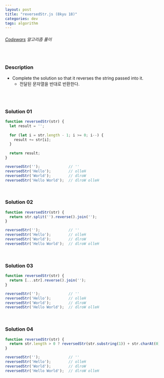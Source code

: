 ```yaml
---
layout: post
title: "reversedStr.js (8kyu 18)"
categories: dev
tags: algorithm
---
```


###### [Codewars](https://www.codewars.com) 알고리즘 풀이

<br>

### Description

- Complete the solution so that it reverses the string passed into it.
  - 전달된 문자열을 반대로 반환한다.

<br>

<br>

### Solution 01

```js
function reversedStr(str) {
  let result = '';
  
  for (let i = str.length - 1; i >= 0; i--) {
    result += str[i];
  }
  
  return result;
}

reversedStr('');             // ''
reversedStr('Hello');        // olleH
reversedStr('World');        // dlroW
reversedStr('Hello World');  // dlroW olleH
```

<br>

### Solution 02

```js
function reversedStr(str) {
  return str.split('').reverse().join('');
}

reversedStr('');             // ''
reversedStr('Hello');        // olleH
reversedStr('World');        // dlroW
reversedStr('Hello World');  // dlroW olleH
```

<br>

### Solution 03

```js
function reversedStr(str) {
  return [...str].reverse().join('');
}

reversedStr('');             // ''
reversedStr('Hello');        // olleH
reversedStr('World');        // dlroW
reversedStr('Hello World');  // dlroW olleH
```

<br>

### Solution 04

```js
function reversedStr(str) {
  return str.length > 0 ? reversedStr(str.substring(1)) + str.charAt(0) : '';
}

reversedStr('');             // ''
reversedStr('Hello');        // olleH
reversedStr('World');        // dlroW
reversedStr('Hello World');  // dlroW olleH
```

<br>

<br>
